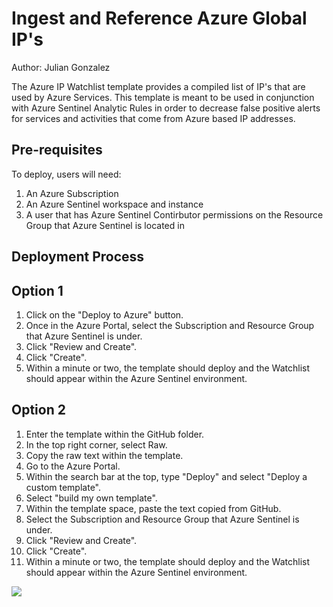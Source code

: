 # Ingest and Reference Azure Global IP's
Author: Julian Gonzalez

The Azure IP Watchlist template provides a compiled list of IP's that are used by Azure Services. This template is meant to be used in conjunction with Azure Sentinel Analytic Rules in order to decrease false positive alerts for services and activities that come from Azure based IP addresses.

## **Pre-requisites**

To deploy, users will need:
1. An Azure Subscription
2. An Azure Sentinel workspace and instance
3. A user that has Azure Sentinel Contirbutor permissions on the Resource Group that Azure Sentinel is located in

## **Deployment Process**
## Option 1
1. Click on the "Deploy to Azure" button.
2. Once in the Azure Portal, select the Subscription and Resource Group that Azure Sentinel is under.
3. Click "Review and Create".
4. Click "Create".
5. Within a minute or two, the template should deploy and the Watchlist should appear within the Azure Sentinel environment. 

## Option 2
1. Enter the template within the GitHub folder.
2. In the top right corner, select Raw.
3. Copy the raw text within the template.
4. Go to the Azure Portal.
5. Within the search bar at the top, type "Deploy" and select "Deploy a custom template".
6. Select "build my own template".
7. Within the template space, paste the text copied from GitHub.
8. Select the Subscription and Resource Group that Azure Sentinel is under.
9. Click "Review and Create".
10. Click "Create".
11. Within a minute or two, the template should deploy and the Watchlist should appear within the Azure Sentinel environment. 

<a href="https://portal.azure.com/#create/Microsoft.Template/uri/https%3A%2F%2Fraw.githubusercontent.com%2FAzure%2FAzure-Sentinel%2Fjuliango2100-patch-1%2FWatchlists%2FAzure-Public-IPs%2Fazuredeploy.json" target="_blank">
    <img src="https://aka.ms/deploytoazurebutton"/>
</a>

